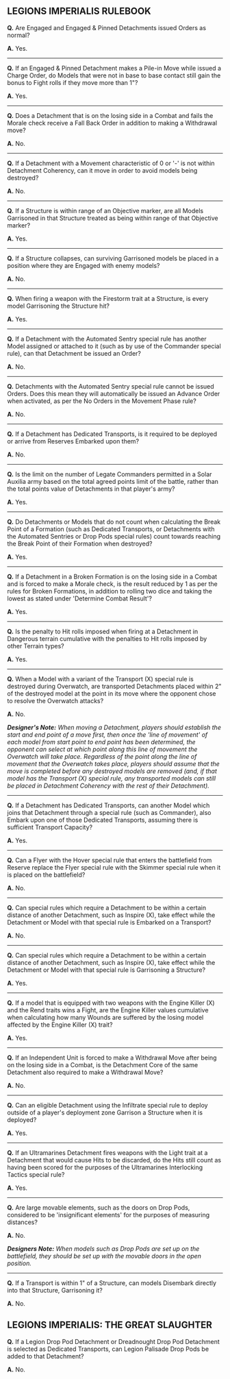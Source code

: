 ## LEGIONS IMPERIALIS RULEBOOK

**Q.** Are Engaged and Engaged & Pinned Detachments issued Orders as normal?

**A.** Yes.

---

**Q.** If an Engaged & Pinned Detachment makes a Pile-in Move while issued a Charge Order, do Models that were not in base to base contact still gain the bonus to Fight rolls if they move more than 1"?

**A.** Yes.

---

**Q.** Does a Detachment that is on the losing side in a Combat and fails the Morale check receive a Fall Back Order in addition to making a Withdrawal move?

**A.** No.

---

**Q.** If a Detachment with a Movement characteristic of 0 or '-' is not within Detachment Coherency, can it move in order to avoid models being destroyed?

**A.** No.

---

**Q.** If a Structure is within range of an Objective marker, are all Models Garrisoned in that Structure treated as being within range of that Objective marker?

**A.** Yes.

---

**Q.** If a Structure collapses, can surviving Garrisoned models be placed in a position where they are Engaged with enemy models?

**A.** No.

---

**Q.** When firing a weapon with the Firestorm trait at a Structure, is every model Garrisoning the Structure hit?

**A.** Yes.

---

**Q.** If a Detachment with the Automated Sentry special rule has another Model assigned or attached to it (such as by use of the Commander special rule), can that Detachment be issued an Order?

**A.** No.

---

**Q.** Detachments with the Automated Sentry special rule cannot be issued Orders. Does this mean they will automatically be issued an Advance Order when activated, as per the No Orders in the Movement Phase rule?

**A.** No.

---

**Q.** If a Detachment has Dedicated Transports, is it required to be deployed or arrive from Reserves Embarked upon them?

**A.** No. 

---

**Q.** Is the limit on the number of Legate Commanders permitted in a Solar Auxilia army based on the total agreed points limit of the battle, rather than the total points value of Detachments in that player's army?

**A.** Yes.

---

**Q.** Do Detachments or Models that do not count when calculating the Break Point of a Formation (such as Dedicated Transports, or Detachments with the Automated Sentries or Drop Pods special rules) count towards reaching the Break Point of their Formation when destroyed?

**A.** Yes.

---

**Q.** If a Detachment in a Broken Formation is on the losing side in a Combat and is forced to make a Morale check, is the result reduced by 1 as per the rules for Broken Formations, in addition to rolling two dice and taking the lowest as stated under 'Determine Combat Result'?

**A.** Yes.

---

**Q.** Is the penalty to Hit rolls imposed when firing at a Detachment in Dangerous terrain cumulative with the penalties to Hit rolls imposed by other Terrain types?

**A.** Yes.

---

**Q.** When a Model with a variant of the Transport (X) special rule is destroyed during Overwatch, are transported Detachments placed within 2" of the destroyed model at the point in its move where the opponent chose to resolve the Overwatch attacks?

**A.** No.

***Designer's Note:** When moving a Detachment, players should establish the start and end point of a move first, then once the 'line of movement' of each model from start point to end point has been determined, the opponent can select at which point along this line of movement the Overwatch will take place. Regardless of the point along the line of movement that the Overwatch takes place, players should assume that the move is completed before any destroyed models are removed (and, if that model has the Transport (X) special rule, any transported models can still be placed in Detachment Coherency with the rest of their Detachment).*

---

**Q.** If a Detachment has Dedicated Transports, can another Model which joins that Detachment through a special rule (such as Commander), also Embark upon one of those Dedicated Transports, assuming there is sufficient Transport Capacity?

**A.** Yes. 

---

**Q.** Can a Flyer with the Hover special rule that enters the battlefield from Reserve replace the Flyer special rule with the Skimmer special rule when it is placed on the battlefield?

**A.** No.

---

**Q.** Can special rules which require a Detachment to be within a certain distance of another Detachment, such as Inspire (X), take effect while the Detachment or Model with that special rule is Embarked on a Transport?

**A.** No.

---

**Q.** Can special rules which require a Detachment to be within a certain distance of another Detachment, such as Inspire (X), take effect while the Detachment or Model with that special rule is Garrisoning a Structure?

**A.** Yes.

---

**Q.** If a model that is equipped with two weapons with the Engine Killer (X) and the Rend traits wins a Fight, are the Engine Killer values cumulative when calculating how many Wounds are suffered by the losing model affected by the Engine Killer (X) trait?

**A.** Yes.

---

**Q.** If an Independent Unit is forced to make a Withdrawal Move after being on the losing side in a Combat, is the Detachment Core of the same Detachment also required to make a Withdrawal Move?

**A.** No.

---

**Q.** Can an eligible Detachment using the Infiltrate special rule to deploy outside of a player's deployment zone Garrison a Structure when it is deployed?

**A.** Yes.

---

**Q.** If an Ultramarines Detachment fires weapons with the Light trait at a Detachment that would cause Hits to be discarded, do the Hits still count as having been scored for the purposes of the Ultramarines Interlocking Tactics special rule?

**A.** Yes.

---

**Q.** Are large movable elements, such as the doors on Drop Pods, considered to be 'insignificant elements' for the purposes of measuring distances?

**A.** No.

***Designers Note:** When models such as Drop Pods are set up on the battlefield, they should be set up with the movable doors in the open position.*

---

**Q.** If a Transport is within 1" of a Structure, can models Disembark directly into that Structure, Garrisoning it?

**A.** No.

## LEGIONS IMPERIALIS: THE GREAT SLAUGHTER

**Q.** If a Legion Drop Pod Detachment or Dreadnought Drop Pod Detachment is selected as Dedicated Transports, can Legion Palisade Drop Pods be added to that Detachment?

**A.** No.